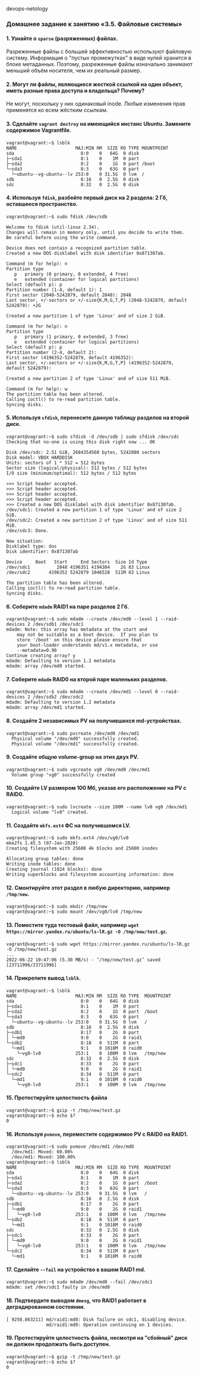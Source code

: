 devops-netology 
### Домашнее задание к занятию «3.5. Файловые системы»  

#### 1. Узнайте о `sparse` (разряженных) файлах.
Разреженные файлы с большей эффективностью используют файловую систему. Информация о "пустых промежутках" в виде нулей хранится в блоке метаданных. Поэтому, разреженные файлы изначально занимают меньший объём носителя, чем их реальный размер.

#### 2. Могут ли файлы, являющиеся жесткой ссылкой на один объект, иметь разные права доступа и владельца? Почему?
Не могут, поскольку у них одинаковый inode. Любые изменения прав применятся ко всем жёстким ссылкам.

#### 3. Сделайте `vagrant destroy` на имеющийся инстанс Ubuntu. Замените содержимое Vagrantfile.
    vagrant@vagrant:~$ lsblk
    NAME                      MAJ:MIN RM  SIZE RO TYPE MOUNTPOINT
    sda                         8:0    0   64G  0 disk
    ├─sda1                      8:1    0    1M  0 part
    ├─sda2                      8:2    0    1G  0 part /boot
    └─sda3                      8:3    0   63G  0 part
      └─ubuntu--vg-ubuntu--lv 253:0    0 31.5G  0 lvm  /
    sdb                         8:16   0  2.5G  0 disk
    sdc                         8:32   0  2.5G  0 disk

#### 4. Используя `fdisk`, разбейте первый диск на 2 раздела: 2 Гб, оставшееся пространство.
    vagrant@vagrant:~$ sudo fdisk /dev/sdb
    
    Welcome to fdisk (util-linux 2.34).
    Changes will remain in memory only, until you decide to write them.
    Be careful before using the write command.
    
    Device does not contain a recognized partition table.
    Created a new DOS disklabel with disk identifier 0x871307ab.
    
    Command (m for help): n
    Partition type
       p   primary (0 primary, 0 extended, 4 free)
       e   extended (container for logical partitions)
    Select (default p): p
    Partition number (1-4, default 1): 1
    First sector (2048-5242879, default 2048): 2048
    Last sector, +/-sectors or +/-size{K,M,G,T,P} (2048-5242879, default 5242879): +2G
    
    Created a new partition 1 of type 'Linux' and of size 2 GiB.
    
    Command (m for help): n
    Partition type
       p   primary (1 primary, 0 extended, 3 free)
       e   extended (container for logical partitions)
    Select (default p): p
    Partition number (2-4, default 2): 
    First sector (4196352-5242879, default 4196352):
    Last sector, +/-sectors or +/-size{K,M,G,T,P} (4196352-5242879, default 5242879):
    
    Created a new partition 2 of type 'Linux' and of size 511 MiB.
    
    Command (m for help): w
    The partition table has been altered.
    Calling ioctl() to re-read partition table.
    Syncing disks.

#### 5. Используя `sfdisk`, перенесите данную таблицу разделов на второй диск.
    vagrant@vagrant:~$ sudo sfdisk -d /dev/sdb | sudo sfdisk /dev/sdc
    Checking that no-one is using this disk right now ... OK
    
    Disk /dev/sdc: 2.51 GiB, 2684354560 bytes, 5242880 sectors
    Disk model: VBOX HARDDISK
    Units: sectors of 1 * 512 = 512 bytes
    Sector size (logical/physical): 512 bytes / 512 bytes
    I/O size (minimum/optimal): 512 bytes / 512 bytes
    
    >>> Script header accepted.
    >>> Script header accepted.
    >>> Script header accepted.
    >>> Script header accepted.
    >>> Created a new DOS disklabel with disk identifier 0x871307ab.
    /dev/sdc1: Created a new partition 1 of type 'Linux' and of size 2 GiB.
    /dev/sdc2: Created a new partition 2 of type 'Linux' and of size 511 MiB.
    /dev/sdc3: Done.
    
    New situation:
    Disklabel type: dos
    Disk identifier: 0x871307ab
    
    Device     Boot   Start     End Sectors  Size Id Type
    /dev/sdc1          2048 4196351 4194304    2G 83 Linux
    /dev/sdc2       4196352 5242879 1046528  511M 83 Linux
    
    The partition table has been altered.
    Calling ioctl() to re-read partition table.
    Syncing disks.

#### 6. Соберите `mdadm` RAID1 на паре разделов 2 Гб.
    vagrant@vagrant:~$ sudo mdadm --create /dev/md0 --level 1 --raid-devices 2 /dev/sdb1 /dev/sdc1
    mdadm: Note: this array has metadata at the start and
        may not be suitable as a boot device.  If you plan to
        store '/boot' on this device please ensure that
        your boot-loader understands md/v1.x metadata, or use
        --metadata=0.90
    Continue creating array? y
    mdadm: Defaulting to version 1.2 metadata
    mdadm: array /dev/md0 started.

#### 7. Соберите `mdadm` RAID0 на второй паре маленьких разделов.
    vagrant@vagrant:~$ sudo mdadm --create /dev/md1 --level 0 --raid-devices 2 /dev/sdb2 /dev/sdc2
    mdadm: Defaulting to version 1.2 metadata
    mdadm: array /dev/md1 started.

#### 8. Создайте 2 независимых PV на получившихся md-устройствах.
    vagrant@vagrant:~$ sudo pvcreate /dev/md0 /dev/md1
      Physical volume "/dev/md0" successfully created.
      Physical volume "/dev/md1" successfully created.

#### 9. Создайте общую volume-group на этих двух PV.
    vagrant@vagrant:~$ sudo vgcreate vg0 /dev/md0 /dev/md1
      Volume group "vg0" successfully created

#### 10. Создайте LV размером 100 Мб, указав его расположение на PV с RAID0.
    vagrant@vagrant:~$ sudo lvcreate --size 100M --name lv0 vg0 /dev/md1
      Logical volume "lv0" created.

#### 11. Создайте `mkfs.ext4` ФС на получившемся LV.
    vagrant@vagrant:~$ sudo mkfs.ext4 /dev/vg0/lv0
    mke2fs 1.45.5 (07-Jan-2020)
    Creating filesystem with 25600 4k blocks and 25600 inodes
    
    Allocating group tables: done
    Writing inode tables: done
    Creating journal (1024 blocks): done
    Writing superblocks and filesystem accounting information: done

#### 12. Смонтируйте этот раздел в любую директорию, например `/tmp/new`.
    vagrant@vagrant:~$ sudo mkdir /tmp/new
    vagrant@vagrant:~$ sudo mount /dev/vg0/lv0 /tmp/new

#### 13. Поместите туда тестовый файл, например `wget https://mirror.yandex.ru/ubuntu/ls-lR.gz -O /tmp/new/test.gz`.
    vagrant@vagrant:~$ sudo wget https://mirror.yandex.ru/ubuntu/ls-lR.gz -O /tmp/new/test.gz
    ...
    2022-06-22 10:47:06 (5.30 MB/s) - ‘/tmp/new/test.gz’ saved [23711996/23711996]

#### 14. Прикрепите вывод `lsblk`.
    vagrant@vagrant:~$ lsblk
    NAME                      MAJ:MIN RM  SIZE RO TYPE  MOUNTPOINT
    sda                         8:0    0   64G  0 disk
    ├─sda1                      8:1    0    1M  0 part
    ├─sda2                      8:2    0    1G  0 part  /boot
    └─sda3                      8:3    0   63G  0 part
      └─ubuntu--vg-ubuntu--lv 253:0    0 31.5G  0 lvm   /
    sdb                         8:16   0  2.5G  0 disk
    ├─sdb1                      8:17   0    2G  0 part
    │ └─md0                     9:0    0    2G  0 raid1
    └─sdb2                      8:18   0  511M  0 part
      └─md1                     9:1    0 1018M  0 raid0
        └─vg0-lv0             253:1    0  100M  0 lvm   /tmp/new
    sdc                         8:32   0  2.5G  0 disk
    ├─sdc1                      8:33   0    2G  0 part
    │ └─md0                     9:0    0    2G  0 raid1
    └─sdc2                      8:34   0  511M  0 part
      └─md1                     9:1    0 1018M  0 raid0
        └─vg0-lv0             253:1    0  100M  0 lvm   /tmp/new

#### 15. Протестируйте целостность файла
    vagrant@vagrant:~$ gzip -t /tmp/new/test.gz
    vagrant@vagrant:~$ echo $?
    0

#### 16. Используя `pvmove`, переместите содержимое PV с RAID0 на RAID1.
    vagrant@vagrant:~$ sudo pvmove /dev/md1 /dev/md0
      /dev/md1: Moved: 60.00%
      /dev/md1: Moved: 100.00%
    vagrant@vagrant:~$ lsblk
    NAME                      MAJ:MIN RM  SIZE RO TYPE  MOUNTPOINT
    sda                         8:0    0   64G  0 disk
    ├─sda1                      8:1    0    1M  0 part
    ├─sda2                      8:2    0    1G  0 part  /boot
    └─sda3                      8:3    0   63G  0 part
      └─ubuntu--vg-ubuntu--lv 253:0    0 31.5G  0 lvm   /
    sdb                         8:16   0  2.5G  0 disk
    ├─sdb1                      8:17   0    2G  0 part
    │ └─md0                     9:0    0    2G  0 raid1
    │   └─vg0-lv0             253:1    0  100M  0 lvm   /tmp/new
    └─sdb2                      8:18   0  511M  0 part
      └─md1                     9:1    0 1018M  0 raid0
    sdc                         8:32   0  2.5G  0 disk
    ├─sdc1                      8:33   0    2G  0 part
    │ └─md0                     9:0    0    2G  0 raid1
    │   └─vg0-lv0             253:1    0  100M  0 lvm   /tmp/new
    └─sdc2                      8:34   0  511M  0 part
      └─md1                     9:1    0 1018M  0 raid0

#### 17. Сделайте `--fail` на устройство в вашем RAID1 md.
    vagrant@vagrant:~$ sudo mdadm /dev/md0 --fail /dev/sdc1
    mdadm: set /dev/sdc1 faulty in /dev/md0

#### 18. Подтвердите выводом `dmesg`, что RAID1 работает в деградированном состоянии.
    [ 9258.863211] md/raid1:md0: Disk failure on sdc1, disabling device.
                   md/raid1:md0: Operation continuing on 1 devices.

#### 19. Протестируйте целостность файла, несмотря на "сбойный" диск он должен продолжать быть доступен.
    vagrant@vagrant:~$ gzip -t /tmp/new/test.gz
    vagrant@vagrant:~$ echo $?
    0
